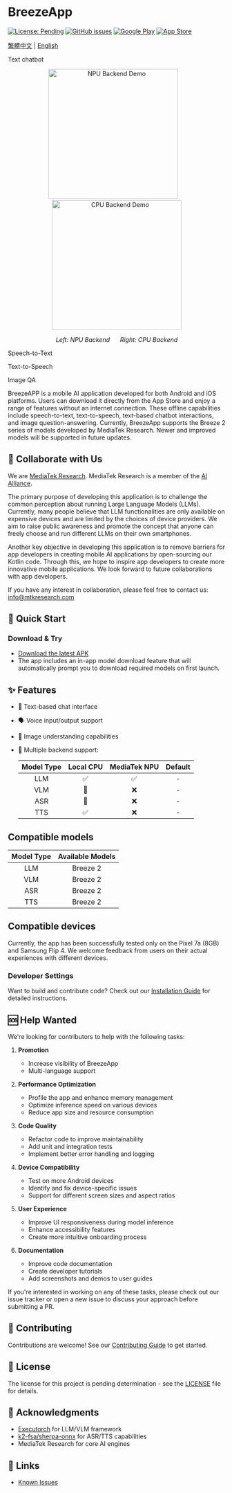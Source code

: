 # BreezeApp

[![License: Pending](https://img.shields.io/badge/License-Pending-yellow.svg)](LICENSE)
[![GitHub issues](https://img.shields.io/github/issues/mtkresearch/BreezeApp)](https://github.com/mtkresearch/BreezeApp/issues)
[![Google Play](https://img.shields.io/badge/Google_Play-Coming_Soon-green.svg?style=flat&logo=google-play)](https://play.google.com)
[![App Store](https://img.shields.io/badge/App_Store-Coming_Soon-blue.svg?style=flat&logo=app-store&logoColor=white)](https://apps.apple.com)

[繁體中文](../../README.md) | [English](README_en.md)

Text chatbot
<p align="center">
  <img src="../..//assets/BreezeApp_npu.gif" width="300" alt="NPU Backend Demo"/>&nbsp;&nbsp;&nbsp;&nbsp;
  <img src="../..//assets/BreezeApp_cpu.gif" width="300" alt="CPU Backend Demo"/>
</p>
<p align="center">
  <em>Left: NPU Backend &nbsp;&nbsp;&nbsp;&nbsp; Right: CPU Backend</em>
</p>

Speech-to-Text

Text-to-Speech

Image QA

BreezeAPP is a mobile AI application developed for both Android and iOS platforms. Users can download it directly from the App Store and enjoy a range of features without an internet connection. These offline capabilities include speech-to-text, text-to-speech, text-based chatbot interactions, and image question-answering. Currently, BreezeApp supports the Breeze 2 series of models developed by MediaTek Research. Newer and improved models will be supported in future updates.





## 📧 Collaborate with Us

We are [MediaTek Research](https://i.mediatek.com/mediatekresearch). MediaTek Research is a member of the [AI Alliance](https://thealliance.ai/).

The primary purpose of developing this application is to challenge the common perception about running Large Language Models (LLMs). Currently, many people believe that LLM functionalities are only available on expensive devices and are limited by the choices of device providers. We aim to raise public awareness and promote the concept that anyone can freely choose and run different LLMs on their own smartphones.

Another key objective in developing this application is to remove barriers for app developers in creating mobile AI applications by open-sourcing our Kotlin code. Through this, we hope to inspire app developers to create more innovative mobile applications. We look forward to future collaborations with app developers.

If you have any interest in collaboration, please feel free to contact us: [info@mtkresearch.com](info@mtkresearch.com)

## 🚀 Quick Start 

### Download & Try
- [Download the latest APK](https://huggingface.co/MediaTek-Research/BreezeApp/resolve/main/BreezeApp.apk)
- The app includes an in-app model download feature that will automatically prompt you to download required models on first launch.


## ✨ Features

- 💬 Text-based chat interface
- 🗣️ Voice input/output support
- 📸 Image understanding capabilities
- 🔄 Multiple backend support:

    | Model Type | Local CPU | MediaTek NPU | Default |
    |:---------:|:---------:|:-------:|:--------:|
    | LLM       |     ✅     |    ✅    |    -    |
    | VLM       |     🚧     |    ❌    |    -    |
    | ASR       |     🚧     |    ❌    |    -    |
    | TTS       |     ✅     |    ❌    |    -    |

## Compatible models

| Model Type | Available Models |
|:----------:|:----------------:|
| LLM        | Breeze 2         |
| VLM        | Breeze 2         |
| ASR        | Breeze 2         |
| TTS        | Breeze 2         |

 ## Compatible devices
Currently, the app has been successfully tested only on the Pixel 7a (8GB) and Samsung Flip 4. We welcome feedback from users on their actual experiences with different devices.

 
 ### Developer Settings
Want to build and contribute code? Check out our [Installation Guide](docs/setup/installation.md) for detailed instructions.



## 🆘 Help Wanted

We're looking for contributors to help with the following tasks:

1. **Promotion**
   - Increase visibility of BreezeApp
   - Multi-language support
   
2. **Performance Optimization**
   - Profile the app and enhance memory management
   - Optimize inference speed on various devices
   - Reduce app size and resource consumption

3. **Code Quality**
   - Refactor code to improve maintainability
   - Add unit and integration tests
   - Implement better error handling and logging

4. **Device Compatibility**
   - Test on more Android devices
   - Identify and fix device-specific issues
   - Support for different screen sizes and aspect ratios

5. **User Experience**
   - Improve UI responsiveness during model inference
   - Enhance accessibility features
   - Create more intuitive onboarding process

6. **Documentation**
   - Improve code documentation
   - Create developer tutorials
   - Add screenshots and demos to user guides

If you're interested in working on any of these tasks, please check out our issue tracker or open a new issue to discuss your approach before submitting a PR.

## 🤝 Contributing

Contributions are welcome! See our [Contributing Guide](/docs/contributing/guidelines.md) to get started.

## 📄 License

The license for this project is pending determination - see the [LICENSE](/LICENSE) file for details.

## 🙏 Acknowledgments

- [Executorch](https://github.com/pytorch/executorch) for LLM/VLM framework
- [k2-fsa/sherpa-onnx](https://github.com/k2-fsa/sherpa-onnx) for ASR/TTS capabilities
- MediaTek Research for core AI engines

## 🔗 Links

- [Known Issues](https://github.com/mtkresearch/BreezeApp/issues) 